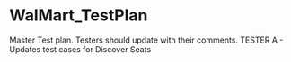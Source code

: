 # WalMart_TestPlan
Master Test plan. Testers should update with their comments.
TESTER A - Updates test cases for Discover Seats
